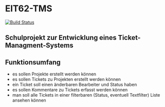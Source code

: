 # EIT62-TMS
[![Build Status](https://travis-ci.org/kahmannf/eit62-tms.svg?branch=master)](https://travis-ci.org/kahmannf/eit62-tms)

## Schulprojekt zur Entwicklung eines Ticket-Managment-Systems

## Funktionsumfang

- es sollen Projekte erstellt werden können
- es sollen Tickets zu Projekten erstellt werden können
- ein Ticket soll einen änderbaren Bearbeiter und Status haben
- es sollen Kommentare zu Tickets erfasst werden können
- man soll alle Tickets in einer filterbaren (Status, eventuell Textfilter) Liste ansehen können

